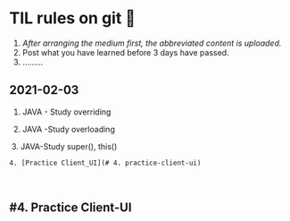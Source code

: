 # TIL rules on git &#127834;

1. *After arranging the medium first, the abbreviated content is uploaded.*
2. Post what you have learned before 3 days have passed.
3. .........





## 2021-02-03

1. JAVA - Study overriding

   

2. JAVA -Study overloading



​	3. JAVA-Study super(), this() 



	4. [Practice Client_UI](# 4. practice-client-ui)





​		















































































































































## #4. Practice Client-UI



















